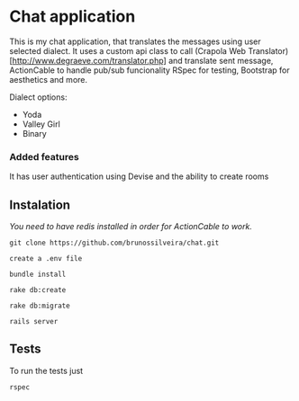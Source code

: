 # Chat application

This is my chat application, that translates the messages using user selected dialect.
It uses a custom api class to call (Crapola Web Translator)[http://www.degraeve.com/translator.php] and translate sent message, ActionCable to handle pub/sub funcionality
RSpec for testing, Bootstrap for aesthetics and more.

Dialect options:
* Yoda
* Valley Girl
* Binary

### Added features

It has user authentication using Devise and the ability to create rooms

## Instalation

*You need to have redis installed in order for ActionCable to work.*

`git clone https://github.com/brunossilveira/chat.git`

`create a .env file`

`bundle install`

`rake db:create`

`rake db:migrate`

`rails server`

## Tests

To run the tests just

`rspec`
